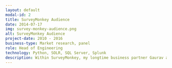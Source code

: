 ```yaml
---
layout: default
modal-id: 2
title: SurveyMonkey Audience
date: 2014-07-17
img: survey-monkey-audience.png
alt: SurveyMonkey Audience
project-date: 2010 - 2016
business-type: Market research, panel
role: Head of Engineering
technology: Python, SOLR, SQL Server, Splunk
description: Within SurveyMonkey, my longtime business partner Gaurav and I built a new panel research business unit from scratch to $10m+. I hired and managed the engineering team. I also designed the key architecture around panelist search and reservation, and spearheaded research to ensure high-quality survey results and optimal panelist selection.
---
```

